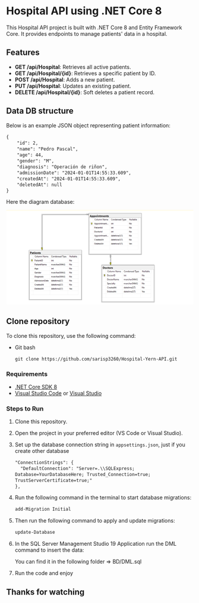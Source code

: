 # Hospital API using .NET Core 8

This Hospital API project is built with .NET Core 8 and Entity Framework Core. It provides endpoints to manage patients' data in a hospital.

## Features

- **GET /api/Hospital**: Retrieves all active patients.
- **GET /api/Hospital/{id}**: Retrieves a specific patient by ID.
- **POST /api/Hospital**: Adds a new patient.
- **PUT /api/Hospital**: Updates an existing patient.
- **DELETE /api/Hospital/{id}**: Soft deletes a patient record.

## Data DB structure

Below is an example JSON object representing patient information:

```
{
    "id": 2,
    "name": "Pedro Pascal",
    "age": 44,
    "gender": "M",
    "diagnosis": "Operación de riñon",
    "admissionDate": "2024-01-01T14:55:33.609",
    "createdAt": "2024-01-01T14:55:33.609",
    "deletedAt": null
}
```

Here the diagram database:

![Image Description](https://github.com/sarisp3260/Hospital-Yern-API/blob/main/DB/Diagrama.PNG?raw=true)

## Clone repository
To clone this repository, use the following command:

- Git bash
  
	```git
	git clone https://github.com/sarisp3260/Hospital-Yern-API.git

### Requirements

- [.NET Core SDK 8](https://dotnet.microsoft.com/es-es/download/dotnet/8.0)
- [Visual Studio Code](https://code.visualstudio.com/) or [Visual Studio](https://visualstudio.microsoft.com/)

### Steps to Run

1. Clone this repository.
2. Open the project in your preferred editor (VS Code or Visual Studio).
3. Set up the database connection string in `appsettings.json`, just if you create other database
	
	```
 	"ConnectionStrings": {
	  "DefaultConnection": "Server=.\\SQLExpress; Database=YourDatabaseHere; Trusted_Connection=true; TrustServerCertificate=true;"
	},
 	```

5. Run the following command in the terminal to start database migrations:

   ```bash
   add-Migration Initial

6. Then run the following command to apply and update migrations:
   
   ```bash
   update-Database

7. In the SQL Server Management Studio 19 Application run the DML command to insert the data:

	You can find it in the following folder
	=> BD/DML.sql
8. Run the code and enjoy

## Thanks for watching
